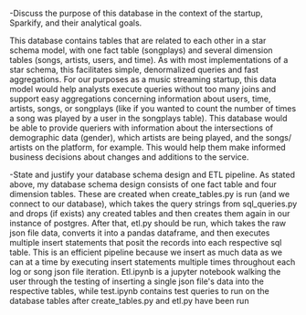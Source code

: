 -Discuss the purpose of this database in the context of the startup, Sparkify, and their analytical goals.

This database contains tables that are related to each other in a star schema model, with one fact table (songplays) and several dimension tables (songs, artists, users, and time). As with most implementations of a star schema, this facilitates simple, denormalized queries and fast aggregations. For our purposes as a music streaming startup, this data model would help analysts execute queries without too many joins and support easy aggregations concerning information about users, time, artists, songs, or songplays (like if you wanted to count the number of times a song was played by a user in the songplays table). This database would be able to provide queriers with information about the intersections of demographic data (gender), which artists are being played, and the songs/ artists on the platform, for example. This would help them make informed business decisions about changes and additions to the service.

-State and justify your database schema design and ETL pipeline.
As stated above, my database schema design consists of one fact table and four dimension tables. These are created when create_tables.py is run (and we connect to our database), which takes the query strings from sql_queries.py and drops (if exists) any created tables and then creates them again in our instance of postgres. After that, etl.py should be run, which takes the raw json file data, converts it into a pandas dataframe, and then executes multiple insert statements that posit the records into each respective sql table. This is an efficient pipeline because we insert as much data as we can at a time by executing insert statements multiple times throughout each log or song json file iteration. Etl.ipynb is a jupyter notebook walking the user through the testing of inserting a single json file's data into the respective tables, while test.ipynb contains test queries to run on the database tables after create_tables.py and etl.py have been run